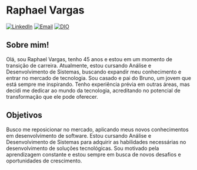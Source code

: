 
# Raphael Vargas
[![LinkedIn](https://img.shields.io/badge/LinkedIn-0077B5?style=for-the-badge&logo=linkedin&logoColor=white)](https://www.linkedin.com/in/raphavargasads)
[![Email](https://img.shields.io/badge/Email-D14836?style=for-the-badge&logo=gmail&logoColor=white)](mailto:raphaelcvargas@email.com)
[![DIO](https://img.shields.io/badge/DIO-000000?style=for-the-badge&logo=google-chrome&logoColor=white)](https://www.dio.me/users/raphaelcvargas)


## Sobre mim!

Olá, sou Raphael Vargas, tenho 45 anos e estou em um momento de transição de carreira.
Atualmente, estou cursando Análise e Desenvolvimento de Sistemas, buscando expandir meu
conhecimento e entrar no mercado de tecnologia.
Sou casado e pai do Bruno, um jovem que está sempre me inspirando. Tenho experiência prévia
em outras áreas, mas decidi me dedicar ao mundo da tecnologia, acreditando no potencial de
transformação que ele pode oferecer.

## Objetivos

Busco me reposicionar no mercado, aplicando meus novos conhecimentos
em desenvolvimento de software. Estou cursando Análise e Desenvolvimento de Sistemas para
adquirir as habilidades necessárias no desenvolvimento de soluções tecnológicas. Sou motivado
pela aprendizagem constante e estou sempre em busca de novos desafios e oportunidades de crescimento.
